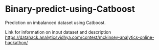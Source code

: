 # Binary-predict-using-Catboost
Prediction on imbalanced dataset using Catboost.

Link for information on input dataset and description
https://datahack.analyticsvidhya.com/contest/mckinsey-analytics-online-hackathon/
